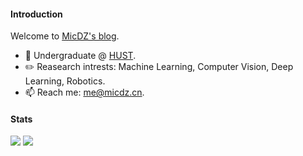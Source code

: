 

<!--
**MicDZ/MicDZ** is a ✨ _special_ ✨ repository because its `README.md` (this file) appears on your GitHub profile.

Here are some ideas to get you started:

- 🔭 I’m currently working on ...
- 🌱 I’m currently learning ...
- 👯 I’m looking to collaborate on ...
- 🤔 I’m looking for help with ...
- 💬 Ask me about ...
- 📫 How to reach me: ...
- 😄 Pronouns: ...
- ⚡ Fun fact: ...
-->
#### Introduction
Welcome to [MicDZ's blog](https://micdz.github.io).

- 🏫 Undergraduate @ [HUST](https://hust.edu.cn).
- ✏️ Reasearch intrests: Machine Learning, Computer Vision, Deep Learning, Robotics.
- 📫 Reach me: [me@micdz.cn](mailto:me@micdz.cn).


#### Stats
![](https://img.shields.io/github/stars/micdz?affiliations=COLLABORATOR%2COWNER)
![](https://img.shields.io/github/followers/micdz)
